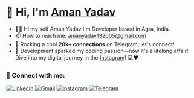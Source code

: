 <h1 align="left">👋 Hi, I'm <a href="https://t.me/mraarav_xd" target="_blank"> Aman Yadav </a></h1>
<!-- <h3 align="center"> <img src="https://readme-typing-svg.herokuapp.com?color=0357F7&lines=Full+Stack+Developer+%3A)" /> </h3> -->

- 👨‍💻 Hi my self Aman Yadav I'm  Developer based in Agra, India.
- 📫 How to reach me: [amanyadav132005@gmail.com](amanyadav132005@gmail.com)
- 🔗 Rocking a cool **20k+ connections** on Telegram, let's connect!
- 🚀 Development sparked my coding passion—now it's a lifelong affair! Dive into my digital journey in the [Instagram](https://www.instagram.com/mraarav_xd/)! 💻❤️

<h3 align="left">📲 Connect with me:</h3>
<div align="left">
  <a href="https://"><img alt="LinkedIn" src="https://img.shields.io/badge/linkedin-%230077B5.svg?style=for-the-badge&logo=linkedin&logoColor=white"/></a>
  <a href="mailto:amanyadav132005@gmail.com"><img alt="Gmail" src="https://img.shields.io/badge/Gmail-D14836?style=for-the-badge&logo=gmail&logoColor=white"/></a>
   <a href="https://www.instagram.com/mraarav_xd/"><img alt="Instagram" src="https://img.shields.io/badge/Instagram-E4405F?style=for-the-badge&logo=instagram&logoColor=white"/></a>
  <a href="https://t.me/mraarav_xd"><img alt="Telegram" src="https://img.shields.io/badge/Telegram-2CA5E0?style=for-the-badge&logo=telegram&logoColor=white" /></a>
</div>
